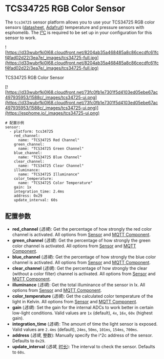 # TCS34725 RGB Color Sensor

The `tcs34725` sensor platform allows you to use your TCS34725 RGB color sensors ([datasheet](https://cdn-shop.adafruit.com/datasheets/TCS34725.pdf), [Adafruit](https://www.adafruit.com/product/1334)) temperature and pressure sensors with esphomelib. The [I²C](https://esphome.io/components/i2c#i2c) is required to be set up in your configuration for this sensor to work.

![https://d33wubrfki0l68.cloudfront.net/8204ab35a468485a8c86cecdfc61fcf4fad02d22/3ea7e/_images/tcs34725-full.jpg](https://d33wubrfki0l68.cloudfront.net/8204ab35a468485a8c86cecdfc61fcf4fad02d22/3ea7e/_images/tcs34725-full.jpg)

TCS34725 RGB Color Sensor

[![https://d33wubrfki0l68.cloudfront.net/73fc0fb1e7301f5d4103ed05ebe67ac497935953/1588c/_images/tcs34725-ui.png](https://d33wubrfki0l68.cloudfront.net/73fc0fb1e7301f5d4103ed05ebe67ac497935953/1588c/_images/tcs34725-ui.png)](https://esphome.io/_images/tcs34725-ui.png)

```
# 配置示例
sensor:
  - platform: tcs34725
    red_channel:
      name: "TCS34725 Red Channel"
    green_channel:
      name: "TCS34725 Green Channel"
    blue_channel:
      name: "TCS34725 Blue Channel"
    clear_channel:
      name: "TCS34725 Clear Channel"
    illuminance:
      name: "TCS34725 Illuminance"
    color_temperature:
      name: "TCS34725 Color Temperature"
    gain: 1x
    integration_time: 2.4ms
    address: 0x29
    update_interval: 60s
```

## **配置参数**

- **red_channel** (*选填*): Get the percentage of how strongly the red color channel is activated. All options from [Sensor](https://esphome.io/components/sensor/#config-sensor) and [MQTT Component](https://esphome.io/components/mqtt#config-mqtt-component).
- **green_channel** (*选填*): Get the percentage of how strongly the green color channel is activated. All options from [Sensor](https://esphome.io/components/sensor/#config-sensor) and [MQTT Component](https://esphome.io/components/mqtt#config-mqtt-component).
- **blue_channel** (*选填*): Get the percentage of how strongly the blue color channel is activated. All options from [Sensor](https://esphome.io/components/sensor/#config-sensor) and [MQTT Component](https://esphome.io/components/mqtt#config-mqtt-component).
- **clear_channel** (*选填*): Get the percentage of how strongly the clear (without a color filter) channel is activated. All options from [Sensor](https://esphome.io/components/sensor/#config-sensor) and [MQTT Component](https://esphome.io/components/mqtt#config-mqtt-component).
- **illuminance** (*选填*): Get the total illuminance of the sensor in lx. All options from [Sensor](https://esphome.io/components/sensor/#config-sensor) and [MQTT Component](https://esphome.io/components/mqtt#config-mqtt-component).
- **color_temperature** (*选填*): Get the calculated color temperature of the light in Kelvin. All options from [Sensor](https://esphome.io/components/sensor/#config-sensor) and [MQTT Component](https://esphome.io/components/mqtt#config-mqtt-component).
- **gain** (*选填*): Set the gain for the internal ADCs to work better in certain low-light conditions. Valid values are `1x` (default), `4x`, `16x`, `60x` (highest gain).
- **integration_time** (*选填*): The amount of time the light sensor is exposed. Valid values are `2.4ms` (default), `24ms`, `50ms`, `101ms`, `154ms`, `700ms`.
- **address** (*选填*, 整数): Manually specify the i^2c address of the sensor. Defaults to `0x29`.
- **update_interval** (*选填*, [时长](esphome/guides/configuration-types#时长)): The interval to check the sensor. Defaults to `60s`.